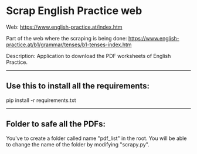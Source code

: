 # Scrap English Practice web

Web: https://www.english-practice.at/index.htm

Part of the web where the scraping is being done: https://www.english-practice.at/b1/grammar/tenses/b1-tenses-index.htm

Description: Application to download the PDF worksheets of English Practice.

--------------------------------------

## Use this to install all the requirements:

pip install -r requirements.txt

--------------------------------------

## Folder to safe all the PDFs:

You've to create a folder called name "pdf_list" in the root. You will be able to change the name of the folder by modifying "scrapy.py".
